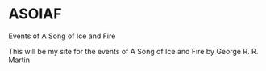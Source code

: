 # ASOIAF
Events of A Song of Ice and Fire

This will be my site for the events of A Song of Ice and Fire by George R. R. Martin

